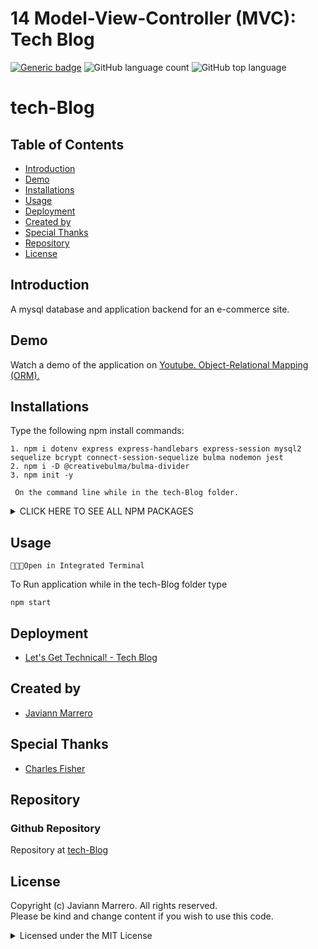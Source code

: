 # 14 Model-View-Controller (MVC): Tech Blog
[![Generic badge](https://img.shields.io/badge/license-MIT-<COLOR>.svg)](#license)
![GitHub language count](https://img.shields.io/github/languages/count/javiistacks/tech-Blog)
![GitHub top language](https://img.shields.io/github/languages/top/javiistacks/tech-Blog)

# tech-Blog

## Table of Contents
* [Introduction](#introduction)
* [Demo](#demo)
* [Installations](#installations)
* [Usage](#usage)
* [Deployment](#deployment)
* [Created by](#created-by)
* [Special Thanks](#special-thanks)
* [Repository](#repository)
* [License](#license)


## Introduction
A mysql database and application backend for an e-commerce site. 


## Demo
Watch a demo of the application on [Youtube. Object-Relational Mapping (ORM).](https://www.youtube.com/watch?v=g1CUTYyp-LI)


## Installations
Type the following npm install commands: 
```
1. npm i dotenv express express-handlebars express-session mysql2 sequelize bcrypt connect-session-sequelize bulma nodemon jest
2. npm i -D @creativebulma/bulma-divider
3. npm init -y

 On the command line while in the tech-Blog folder.
```
<details><summary> CLICK HERE TO SEE ALL NPM PACKAGES</summary>

<blockquote>

* [npm](https://docs.npmjs.com/cli/v7/commands/npm-install)
  * npm is the package manager for the Node JavaScript platform. 

* [dotenv](https://www.npmjs.com/package/dotenv)
  * Enables the application to access environment variables.

* [express](https://www.npmjs.com/package/express)
  * Allows to dynamically render HTML Pages based on passing arguments to templates.

* [express-handlebars](https://www.npmjs.com/package/express-handlebars)
  * Sequelize is a promise-based Node.js ORM tool for MySQL.

* [express-session](https://www.npmjs.com/package/express-session)
  * Sequelize is a promise-based Node.js ORM tool for MySQL.
  
* [mysql2](https://www.npmjs.com/package/mysql2)
  * Enables the application to create a connection to the mysql database.
  
* [sequelize](https://www.npmjs.com/package/sequelize)
  * Sequelize is a promise-based Node.js ORM tool for MySQL.

* [bcrypt](https://www.npmjs.com/package/bcrypt)
  * Sequelize is a promise-based Node.js ORM tool for MySQL.

* [connect-session-sequelize](https://www.npmjs.com/package/sequelize)
  * Sequelize is a promise-based Node.js ORM tool for MySQL.

* [bulma](https://www.npmjs.com/package/bulma)
  * Sequelize is a promise-based Node.js ORM tool for MySQL.

* [@creativebulma/bulma-divider](https://www.npmjs.com/package/@creativebulma/bulma-divider)
  * Sequelize is a promise-based Node.js ORM tool for MySQL.

* [jest](https://www.npmjs.com/package/jest)
  * Sequelize is a promise-based Node.js ORM tool for MySQL.

* [nodemon](https://www.npmjs.com/package/nodemon)
  * Sequelize is a promise-based Node.js ORM tool for MySQL.
 
</blockquote>
</details>



## Usage

`👨🏽‍💻Open in Integrated Terminal`

To Run application while in the tech-Blog folder type 
```
npm start 
```


## Deployment
* [Let's Get Technical! - Tech Blog](https://young-taiga-22105.herokuapp.com/)


## Created by
* [Javiann Marrero](https://github.com/javiistacks)

## Special Thanks
* [Charles Fisher](https://github.com/cdfishe1)

## Repository
### Github Repository
Repository at [tech-Blog](https://github.com/javiistacks/tech-Blog)


## License

Copyright (c) Javiann Marrero. All rights reserved.<br>
Please be kind and change content if you wish to use this code.

<details><summary>Licensed under the MIT License</summary>

Copyright (c) 2021 - present | Javiann Marrero

<blockquote>
Permission is hereby granted, free of charge, to any person obtaining a copy
of this software and associated documentation files (the "Software"), to deal
in the Software without restriction, including without limitation the rights
to use, copy, modify, merge, publish, distribute, sublicense, and/or sell
copies of the Software, and to permit persons to whom the Software is
furnished to do so, subject to the following conditions:

The above copyright notice and this permission notice shall be included in all
copies or substantial portions of the Software.

THE SOFTWARE IS PROVIDED "AS IS", WITHOUT WARRANTY OF ANY KIND, EXPRESS OR
IMPLIED, INCLUDING BUT NOT LIMITED TO THE WARRANTIES OF MERCHANTABILITY,
FITNESS FOR A PARTICULAR PURPOSE AND NONINFRINGEMENT. IN NO EVENT SHALL THE
AUTHORS OR COPYRIGHT HOLDERS BE LIABLE FOR ANY CLAIM, DAMAGES OR OTHER
LIABILITY, WHETHER IN AN ACTION OF CONTRACT, TORT OR OTHERWISE, ARISING FROM,
OUT OF OR IN CONNECTION WITH THE SOFTWARE OR THE USE OR OTHER DEALINGS IN THE
SOFTWARE.
</blockquote>
</details>
